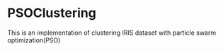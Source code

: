 # PSOClustering
This is an implementation of clustering IRIS dataset with particle swarm optimization(PSO)
